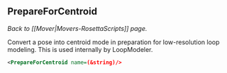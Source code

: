 ## PrepareForCentroid
*Back to [[Mover|Movers-RosettaScripts]] page.*

Convert a pose into centroid mode in preparation for low-resolution loop 
modeling.  This is used internally by LoopModeler.

```xml
<PrepareForCentroid name=(&string)/>
```

